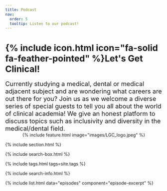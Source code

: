 ```yaml
---
title: Podcast
nav:
  order: 5
  tooltip: Listen to our podcast!
---
```


# {% include icon.html icon="fa-solid fa-feather-pointed" %}Let's Get Clinical!
<span style="font-size: 20px;">
Currently studying a medical, dental or medical adjacent subject and are wondering what careers are out there for you?
Join us as we welcome a diverse series of special guests to tell you all about the world of clinical academia! We give an honest platform to discuss topics such as inclusivity and diversity in the medical/dental field. 
</span>

<div style="text-align: center;">
  {% include feature.html image="images/LGC_logo.jpeg" %}
</div>

{% include section.html %}

{% include search-box.html %}

{% include tags.html tags=site.tags %}

{% include search-info.html %}

{% include list.html data="episodes" component="episode-excerpt" %}
